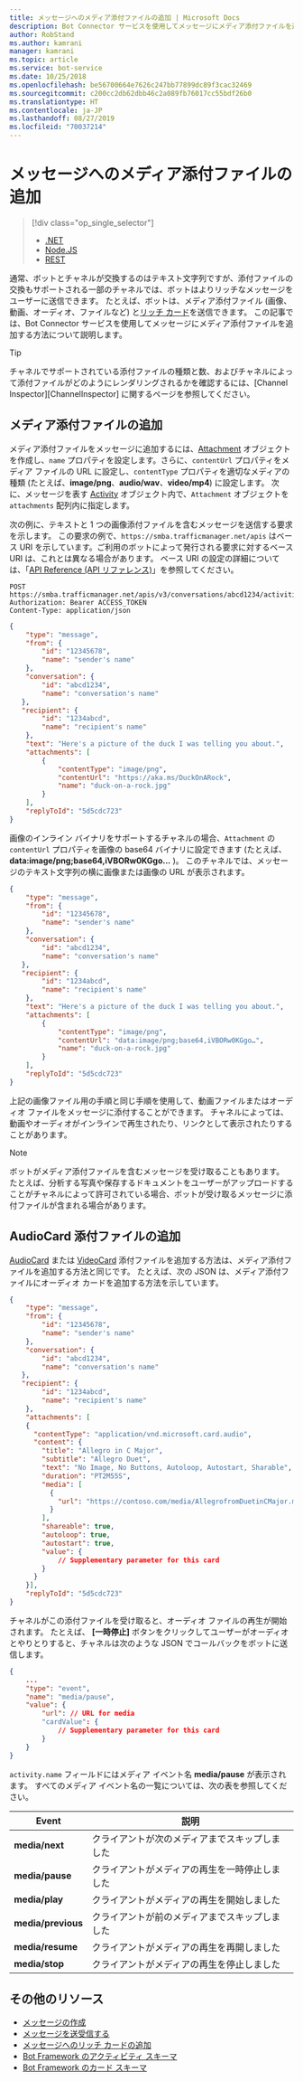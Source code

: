 ```yaml
---
title: メッセージへのメディア添付ファイルの追加 | Microsoft Docs
description: Bot Connector サービスを使用してメッセージにメディア添付ファイルを追加する方法について説明します。
author: RobStand
ms.author: kamrani
manager: kamrani
ms.topic: article
ms.service: bot-service
ms.date: 10/25/2018
ms.openlocfilehash: be56700664e7626c247bb77899dc89f3cac32469
ms.sourcegitcommit: c200cc2db62dbb46c2a089fb76017cc55bdf26b0
ms.translationtype: HT
ms.contentlocale: ja-JP
ms.lasthandoff: 08/27/2019
ms.locfileid: "70037214"
---
```

# <a name="add-media-attachments-to-messages"></a>メッセージへのメディア添付ファイルの追加
> [!div class="op_single_selector"]
> - [.NET](../dotnet/bot-builder-dotnet-add-media-attachments.md)
> - [Node.JS](../nodejs/bot-builder-nodejs-send-receive-attachments.md)
> - [REST](../rest-api/bot-framework-rest-connector-add-media-attachments.md)

通常、ボットとチャネルが交換するのはテキスト文字列ですが、添付ファイルの交換もサポートされる一部のチャネルでは、ボットはよりリッチなメッセージをユーザーに送信できます。 たとえば、ボットは、メディア添付ファイル (画像、動画、オーディオ、ファイルなど) と[リッチ カード](bot-framework-rest-connector-add-rich-cards.md)を送信できます。 この記事では、Bot Connector サービスを使用してメッセージにメディア添付ファイルを追加する方法について説明します。

> [!TIP]
> チャネルでサポートされている添付ファイルの種類と数、およびチャネルによって添付ファイルがどのようにレンダリングされるかを確認するには、[Channel Inspector][ChannelInspector] に関するページを参照してください。

## <a name="add-a-media-attachment"></a>メディア添付ファイルの追加  

メディア添付ファイルをメッセージに追加するには、[Attachment][] オブジェクトを作成し、`name` プロパティを設定します。さらに、`contentUrl` プロパティをメディア ファイルの URL に設定し、`contentType` プロパティを適切なメディアの種類 (たとえば、**image/png**、**audio/wav**、**video/mp4**) に設定します。 次に、メッセージを表す [Activity][] オブジェクト内で、`Attachment` オブジェクトを `attachments` 配列内に指定します。

次の例に、テキストと 1 つの画像添付ファイルを含むメッセージを送信する要求を示します。 この要求の例で、`https://smba.trafficmanager.net/apis` はベース URI を示しています。ご利用のボットによって発行される要求に対するベース URI は、これとは異なる場合があります。 ベース URI の設定の詳細については、「[API Reference (API リファレンス)](bot-framework-rest-connector-api-reference.md#base-uri)」を参照してください。

```http
POST https://smba.trafficmanager.net/apis/v3/conversations/abcd1234/activities/5d5cdc723
Authorization: Bearer ACCESS_TOKEN
Content-Type: application/json
```

```json
{
    "type": "message",
    "from": {
        "id": "12345678",
        "name": "sender's name"
    },
    "conversation": {
        "id": "abcd1234",
        "name": "conversation's name"
   },
   "recipient": {
        "id": "1234abcd",
        "name": "recipient's name"
    },
    "text": "Here's a picture of the duck I was telling you about.",
    "attachments": [
        {
            "contentType": "image/png",
            "contentUrl": "https://aka.ms/DuckOnARock",
            "name": "duck-on-a-rock.jpg"
        }
    ],
    "replyToId": "5d5cdc723"
}
```

画像のインライン バイナリをサポートするチャネルの場合、`Attachment` の `contentUrl` プロパティを画像の base64 バイナリに設定できます (たとえば、**data:image/png;base64,iVBORw0KGgo...** )。 このチャネルでは、メッセージのテキスト文字列の横に画像または画像の URL が表示されます。

```json
{
    "type": "message",
    "from": {
        "id": "12345678",
        "name": "sender's name"
    },
    "conversation": {
        "id": "abcd1234",
        "name": "conversation's name"
   },
   "recipient": {
        "id": "1234abcd",
        "name": "recipient's name"
    },
    "text": "Here's a picture of the duck I was telling you about.",
    "attachments": [
        {
            "contentType": "image/png",
            "contentUrl": "data:image/png;base64,iVBORw0KGgo…",
            "name": "duck-on-a-rock.jpg"
        }
    ],
    "replyToId": "5d5cdc723"
}
```

上記の画像ファイル用の手順と同じ手順を使用して、動画ファイルまたはオーディオ ファイルをメッセージに添付することができます。 チャネルによっては、動画やオーディオがインラインで再生されたり、リンクとして表示されたりすることがあります。

> [!NOTE] 
> ボットがメディア添付ファイルを含むメッセージを受け取ることもあります。
> たとえば、分析する写真や保存するドキュメントをユーザーがアップロードすることがチャネルによって許可されている場合、ボットが受け取るメッセージに添付ファイルが含まれる場合があります。

## <a name="add-an-audiocard-attachment"></a>AudioCard 添付ファイルの追加

[AudioCard][] または [VideoCard][] 添付ファイルを追加する方法は、メディア添付ファイルを追加する方法と同じです。 たとえば、次の JSON は、メディア添付ファイルにオーディオ カードを追加する方法を示しています。

```json
{
    "type": "message",
    "from": {
        "id": "12345678",
        "name": "sender's name"
    },
    "conversation": {
        "id": "abcd1234",
        "name": "conversation's name"
   },
   "recipient": {
        "id": "1234abcd",
        "name": "recipient's name"
    },
    "attachments": [
    {
      "contentType": "application/vnd.microsoft.card.audio",
      "content": {
        "title": "Allegro in C Major",
        "subtitle": "Allegro Duet",
        "text": "No Image, No Buttons, Autoloop, Autostart, Sharable",
        "duration": "PT2M55S",
        "media": [
          {
            "url": "https://contoso.com/media/AllegrofromDuetinCMajor.mp3"
          }
        ],
        "shareable": true,
        "autoloop": true,
        "autostart": true,
        "value": {
            // Supplementary parameter for this card
        }
      }
    }],
    "replyToId": "5d5cdc723"
}
```

チャネルがこの添付ファイルを受け取ると、オーディオ ファイルの再生が開始されます。 たとえば、 **[一時停止]** ボタンをクリックしてユーザーがオーディオとやりとりすると、チャネルは次のような JSON でコールバックをボットに送信します。

```json
{
    ...
    "type": "event",
    "name": "media/pause",
    "value": {
        "url": // URL for media
        "cardValue": {
            // Supplementary parameter for this card
        }
    }
}
```

`activity.name` フィールドにはメディア イベント名 **media/pause** が表示されます。 すべてのメディア イベント名の一覧については、次の表を参照してください。

| Event | 説明 |
| ---- | ---- |
| **media/next** | クライアントが次のメディアまでスキップしました |
| **media/pause** | クライアントがメディアの再生を一時停止しました |
| **media/play** | クライアントがメディアの再生を開始しました |
| **media/previous** | クライアントが前のメディアまでスキップしました |
| **media/resume** | クライアントがメディアの再生を再開しました |
| **media/stop** | クライアントがメディアの再生を停止しました |

## <a name="additional-resources"></a>その他のリソース

- [メッセージの作成](bot-framework-rest-connector-create-messages.md)
- [メッセージを送受信する](bot-framework-rest-connector-send-and-receive-messages.md)
- [メッセージへのリッチ カードの追加](bot-framework-rest-connector-add-rich-cards.md)
- [Bot Framework のアクティビティ スキーマ](https://aka.ms/botSpecs-activitySchema)
- [Bot Framework のカード スキーマ](https://aka.ms/botSpecs-cardSchema)

[Activity]: bot-framework-rest-connector-api-reference.md#activity-object
[Attachment]: bot-framework-rest-connector-api-reference.md#attachment-object
[AudioCard]: bot-framework-rest-connector-api-reference.md#audiocard-object
[VideoCard]: bot-framework-rest-connector-api-reference.md#videocard-object
